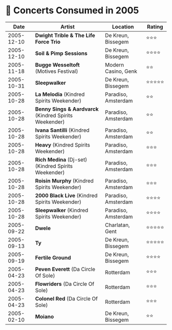 # 🎤 Concerts Consumed in 2005

| Date | Artist | Location | Rating |
| --- | --- | --- | --- |
| 2005-12-10 | **Dwight Trible & The Life Force Trio** | De Kreun, Bissegem | ⭐️️⭐️️⭐️️ |
| 2005-12-10 | **Soil & Pimp Sessions** | De Kreun, Bissegem | ⭐️️⭐️️⭐️️⭐️️ |
| 2005-11-18 | **Bugge Wesseltoft** (Motives Festival) | Modern Casino, Genk | ⭐️️⭐️️ |
| 2005-10-31 | **Sleepwalker** | De Kreun, Bissegem | ⭐️️⭐️️⭐️️⭐️️⭐️️ |
| 2005-10-28 | **La Melodia** (Kindred Spirits Weekender) | Paradiso, Amsterdam | ⭐️️⭐️️ |
| 2005-10-28 | **Benny Sings & Aardvarck** (Kindred Spirits Weekender) | Paradiso, Amsterdam | ⭐️️⭐️️ |
| 2005-10-28 | **Ivana Santilli** (Kindred Spirits Weekender) | Paradiso, Amsterdam | ⭐️️⭐️️ |
| 2005-10-28 | **Heavy** (Kindred Spirits Weekender) | Paradiso, Amsterdam | ⭐️️⭐️️⭐️️ |
| 2005-10-28 | **Rich Medina** (Dj-set) (Kindred Spirits Weekender) | Paradiso, Amsterdam | ⭐️️⭐️️⭐️️ |
| 2005-10-28 | **Roisin Murphy** (Kindred Spirits Weekender) | Paradiso, Amsterdam | ⭐️️⭐️️⭐️️ |
| 2005-10-28 | **2000 Black Live** (Kindred Spirits Weekender) | Paradiso, Amsterdam | ⭐️️⭐️️⭐️️⭐️️ |
| 2005-10-28 | **Sleepwalker** (Kindred Spirits Weekender) | Paradiso, Amsterdam | ⭐️️⭐️️⭐️️⭐️️ |
| 2005-09-22 | **Dwele** | Charlatan, Gent | ⭐️️⭐️️⭐️️⭐️️⭐️️ |
| 2005-09-13 | **Ty** | De Kreun, Bissegem | ⭐️️⭐️️⭐️️⭐️️⭐️️ |
| 2005-09-19 | **Fertile Ground** | De Kreun, Bissegem | ⭐️️⭐️️⭐️️⭐️️ |
| 2005-04-23 | **Peven Everett** (Da Circle Of Sole) | Rotterdam | ⭐️️⭐️️⭐️️ |
| 2005-04-23 | **Flowriders** (Da Circle Of Sole) | Rotterdam | ⭐️️⭐️️⭐️️ |
| 2005-04-23 | **Colonel Red** (Da Circle Of Sole) | Rotterdam | ⭐️️⭐️️⭐️️ |
| 2005-02-10 | **Moiano** | De Kreun, Bissegem | ⭐️️⭐️️ |
